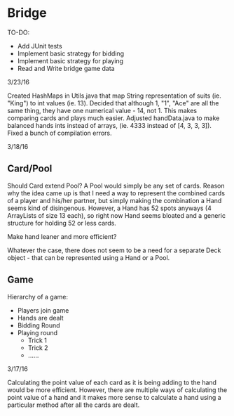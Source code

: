 # Bridge

TO-DO:

- Add JUnit tests
- Implement basic strategy for bidding
- Implement basic strategy for playing
- Read and Write bridge game data


3/23/16

Created HashMaps in Utils.java that map String representation of suits (ie. "King") to int values (ie. 13). Decided that although 1, "1", "Ace" are all the same thing, they have one numerical value - 14, not 1. This makes comparing cards and plays much easier. Adjusted handData.java to make balanced hands ints instead of arrays, (ie. 4333 instead of [4, 3, 3, 3]). Fixed a bunch of compilation errors.



3/18/16

Card/Pool
--------------------------------------------------------------------------------------------------------------
Should Card extend Pool? A Pool would simply be any set of cards. Reason why the idea came up is that I need a way to represent the combined cards of a player and his/her partner, but simply making the combination a Hand seems kind of disingenous. However, a Hand has 52 spots anyways (4 ArrayLists of size 13 each), so right now Hand seems bloated and a generic structure for holding 52 or less cards.

Make hand leaner and more efficient?

Whatever the case, there does not seem to be a need for a separate Deck object - that can be represented using a Hand or a Pool.

Game
--------------------------------------------------------------------------------------------------------------
Hierarchy of a game:
- Players join game
- Hands are dealt
- Bidding Round
- Playing round
	- Trick 1
	- Trick 2
	- ......




3/17/16

Calculating the point value of each card as it is being adding to the hand would be more efficient. However, there are multiple ways of calculating the point value of a hand and it makes more sense to calculate a hand using a particular method after all the cards are dealt.